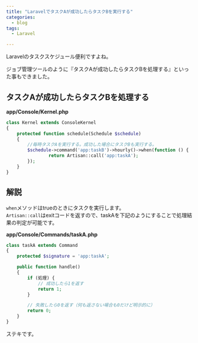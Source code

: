 ```yaml
---
title: "LaravelでタスクAが成功したらタスクBを実行する"
categories:
  - blog
tags:
  - Laravel

---
```


Laravelのタスクスケジュール便利ですよね。  
  
ジョブ管理ツールのように『タスクAが成功したらタスクBを処理する』といった事もできました。  
  
## タスクAが成功したらタスクBを処理する  
  
**app/Console/Kernel.php**  

```php
class Kernel extends ConsoleKernel
{
    protected function schedule(Schedule $schedule)
    {
        //毎時タスクAを実行する。成功した場合にタスクBも実行する。
        $schedule->command('app:taskB')->hourly()->when(function () {
                return Artisan::call('app:taskA');
        });
    }
}
```

## 解説  
  
`when`メソッドはtrueのときにタスクを実行します。  
`Artisan::call`はexitコードを返すので、taskAを下記のようにすることで処理結果の判定が可能です。  
  
**app/Console/Commands/taskA.php**  

```php
class taskA extends Command
{
    protected $signature = 'app:taskA';

    public function handle()
    {
        if (処理) {
            // 成功したら1を返す
            return 1;
        }

        // 失敗したら0を返す（何も返さない場合も0だけど明示的に）
        return 0;
    }
}
```

ステキです。  
